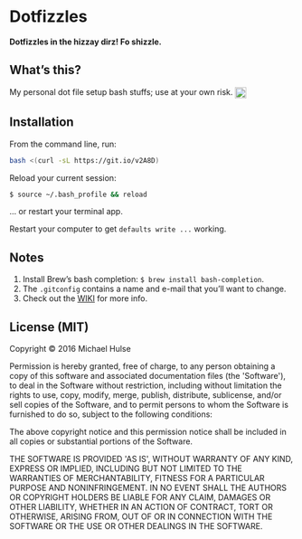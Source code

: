 # Dotfizzles

**Dotfizzles in the hizzay dirz! Fo shizzle.**

## What’s this?

My personal dot file setup bash stuffs; use at your own risk. <img width="20" height="20" align="absmiddle" src="https://github.global.ssl.fastly.net/images/icons/emoji/no_mouth.png" alt=":no_mouth:" title=":no_mouth:" class="emoji">

## Installation

From the command line, run:

```bash
bash <(curl -sL https://git.io/v2A8D)
```

Reload your current session:

```bash
$ source ~/.bash_profile && reload
```

… or restart your terminal app.
 
Restart your computer to get `defaults write ...` working.

## Notes

1. Install Brew’s bash completion: `$ brew install bash-completion`.
1. The `.gitconfig` contains a name and e-mail that you’ll want to change.
1. Check out the [WIKI](../../wiki) for more info.

## License (MIT)

Copyright © 2016 Michael Hulse

Permission is hereby granted, free of charge, to any person obtaining a copy of this software and associated documentation files (the 'Software'), to deal in the Software without restriction, including without limitation the rights to use, copy, modify, merge, publish, distribute, sublicense, and/or sell copies of the Software, and to permit persons to whom the Software is furnished to do so, subject to the following conditions:

The above copyright notice and this permission notice shall be included in all copies or substantial portions of the Software.

THE SOFTWARE IS PROVIDED 'AS IS', WITHOUT WARRANTY OF ANY KIND, EXPRESS OR IMPLIED, INCLUDING BUT NOT LIMITED TO THE WARRANTIES OF MERCHANTABILITY, FITNESS FOR A PARTICULAR PURPOSE AND NONINFRINGEMENT. IN NO EVENT SHALL THE AUTHORS OR COPYRIGHT HOLDERS BE LIABLE FOR ANY CLAIM, DAMAGES OR OTHER LIABILITY, WHETHER IN AN ACTION OF CONTRACT, TORT OR OTHERWISE, ARISING FROM, OUT OF OR IN CONNECTION WITH THE SOFTWARE OR THE USE OR OTHER DEALINGS IN THE SOFTWARE.
